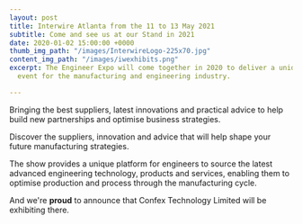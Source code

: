 ```yaml
---
layout: post
title: Interwire Atlanta from the 11 to 13 May 2021
subtitle: Come and see us at our Stand in 2021
date: 2020-01-02 15:00:00 +0000
thumb_img_path: "/images/InterwireLogo-225x70.jpg"
content_img_path: "/images/iwexhibits.png"
excerpt: The Engineer Expo will come together in 2020 to deliver a unique and relevant
  event for the manufacturing and engineering industry.

---
```

Bringing the best suppliers, latest innovations and practical advice to help build new partnerships and optimise business strategies.

Discover the suppliers, innovation and advice that will help shape your future manufacturing strategies.

The show provides a unique platform for engineers to source the latest advanced engineering technology, products and services, enabling them to optimise production and process through the manufacturing cycle.

And we're **proud** to announce that Confex Technology Limited will be exhibiting there.